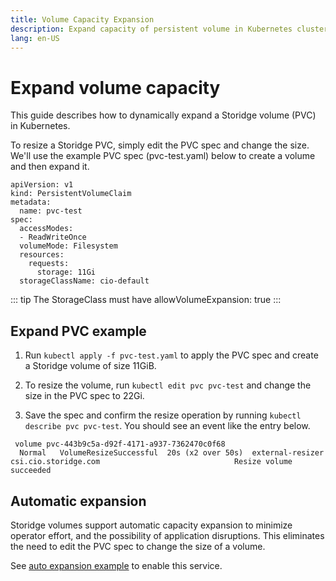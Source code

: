 ```yaml
---
title: Volume Capacity Expansion
description: Expand capacity of persistent volume in Kubernetes cluster
lang: en-US
---
```


# Expand volume capacity

This guide describes how to dynamically expand a Storidge volume (PVC) in Kubernetes.

To resize a Storidge PVC, simply edit the PVC spec and change the size. We'll use the example PVC spec (pvc-test.yaml) below to create a volume and then expand it.

```
apiVersion: v1
kind: PersistentVolumeClaim
metadata:
  name: pvc-test
spec:
  accessModes:
  - ReadWriteOnce
  volumeMode: Filesystem
  resources:
    requests:
      storage: 11Gi
  storageClassName: cio-default
```

::: tip
The StorageClass must have allowVolumeExpansion: true
:::

## Expand PVC example

1. Run `kubectl apply -f pvc-test.yaml` to apply the PVC spec and create a Storidge volume of size 11GiB.

2. To resize the volume, run `kubectl edit pvc pvc-test` and change the size in the PVC spec to 22Gi.

3. Save the spec and confirm the resize operation by running `kubectl describe pvc pvc-test`. You should see an event like the entry below.

```
 volume pvc-443b9c5a-d92f-4171-a937-7362470c0f68
  Normal   VolumeResizeSuccessful  20s (x2 over 50s)  external-resizer csi.cio.storidge.com                              Resize volume succeeded
```

## Automatic expansion

Storidge volumes support automatic capacity expansion to minimize operator effort, and the possibility of application disruptions. This eliminates the need to edit the PVC spec to change the size of a volume. 

See [auto expansion example](https://guide.storidge.com/docker_guide/autoexpand.html) to enable this service.
